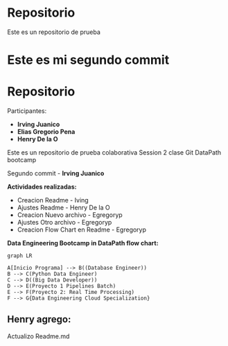 # Repositorio
Este es un repositorio de prueba

Este es mi segundo commit
=======
# Repositorio

Participantes:
- **Irving Juanico**
- **Elias Gregorio Pena**
- **Henry De la O**

Este es un repositorio de prueba colaborativa Session 2 clase Git DataPath bootcamp

Segundo commit - **Irving Juanico**

**Actividades realizadas:**
- Creacion Readme - Iving
- Ajustes Readme - Henry De la O
- Creacion Nuevo archivo - Egregoryp
- Ajustes Otro archivo - Egregoryp
- Creacion Flow Chart en Readme - Egregoryp


**Data Engineering Bootcamp in DataPath flow chart:**
```mermaid
graph LR

A[Inicio Programa] --> B((Database Engineer))
B --> C(Python Data Engineer)
C --> D((Big Data Developer))
D --> E(Proyecto 1 Pipelines Batch)
E --> F(Proyecto 2: Real Time Processing)
F --> G{Data Engineering Cloud Specialization}
```

## Henry agrego:
Actualizo Readme.md